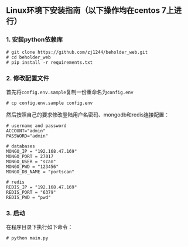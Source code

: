 ## Linux环境下安装指南（以下操作均在centos 7上进行）

### 1. 安装python依赖库

```
# git clone https://github.com/zj1244/beholder_web.git
# cd beholder_web
# pip install -r requirements.txt
```

### 2. 修改配置文件

首先将`config.env.sample`复制一份重命名为`config.env`
```
# cp config.env.sample config.env
```

然后按照自己的要求修改登陆用户名密码、mongodb和redis连接配置：

```
# username and password
ACCOUNT="admin"
PASSWORD="admin"

# databases
MONGO_IP = "192.168.47.169"
MONGO_PORT = 27017
MONGO_USER = "scan"
MONGO_PWD = "123456"
MONGO_DB_NAME = "portscan"

# redis
REDIS_IP = "192.168.47.169"
REDIS_PORT = "6379"
REDIS_PWD = "pwd"
```

### 3. 启动

在程序目录下执行如下命令：

```
# python main.py
```
